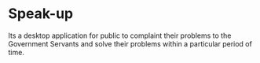 # Speak-up
Its a desktop application for public to complaint their problems to the Government Servants and solve their problems within a particular period of time.
